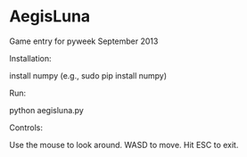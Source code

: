 AegisLuna
=========

Game entry for pyweek September 2013

Installation:

install numpy (e.g., sudo pip install numpy)

Run:

python aegisluna.py

Controls:

Use the mouse to look around. WASD to move. Hit ESC to exit.
